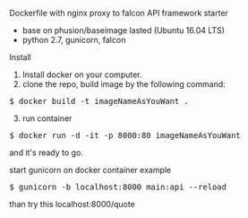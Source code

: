 Dockerfile with nginx proxy to falcon API framework starter

- base on phusion/baseimage lasted (Ubuntu 16.04 LTS)
- python 2.7, gunicorn, falcon

Install 
1. Install docker on your computer.
2. clone the repo, build image by the following command:
<pre>
$ docker build -t imageNameAsYouWant . 
</pre>
3. run container
<pre>
$ docker run -d -it -p 8000:80 imageNameAsYouWant
</pre>
and it's ready to go.

start gunicorn on docker container example
<pre>
$ gunicorn -b localhost:8000 main:api --reload
</pre>
than try this localhost:8000/quote
